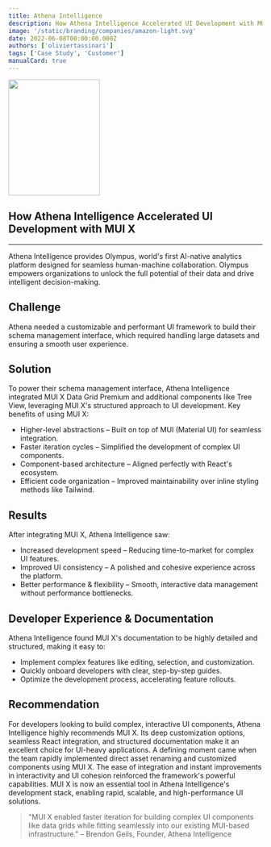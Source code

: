 ```yaml
---
title: Athena Intelligence
description: How Athena Intelligence Accelerated UI Development with MUI X.
image: '/static/branding/companies/amazon-light.svg'
date: 2022-06-08T00:00:00.000Z
authors: ['oliviertassinari']
tags: ['Case Study', 'Customer']
manualCard: true
---
```


<style>
  #blog-responsive-image {
    height: 230px;
    @media (max-width: 600px) {
      height: 167px;
    }
  }
</style>

<img
    id="blog-responsive-image"
    src="/static/branding/companies/amazon-light.svg"
    alt=""
    height="230"
    width="100"
    style="width: 60%; object-fit: cover; object-position: center; border: 0px;"
  />

## How Athena Intelligence Accelerated UI Development with MUI X

---

Athena Intelligence provides Olympus, world's first AI-native analytics platform designed for seamless human-machine collaboration. Olympus empowers organizations to unlock the full potential of their data and drive intelligent decision-making.

## Challenge

Athena needed a customizable and performant UI framework to build their schema management interface, which required handling large datasets and ensuring a smooth user experience.

## Solution

To power their schema management interface, Athena Intelligence integrated MUI X Data Grid Premium and additional components like Tree View, leveraging MUI X's structured approach to UI development. Key benefits of using MUI X:

- Higher-level abstractions – Built on top of MUI (Material UI) for seamless integration.
- Faster iteration cycles – Simplified the development of complex UI components.
- Component-based architecture – Aligned perfectly with React's ecosystem.
- Efficient code organization – Improved maintainability over inline styling methods like Tailwind.

## Results

After integrating MUI X, Athena Intelligence saw:

- Increased development speed – Reducing time-to-market for complex UI features.
- Improved UI consistency – A polished and cohesive experience across the platform.
- Better performance & flexibility – Smooth, interactive data management without performance bottlenecks.

## Developer Experience & Documentation

Athena Intelligence found MUI X's documentation to be highly detailed and structured, making it easy to:

- Implement complex features like editing, selection, and customization.
- Quickly onboard developers with clear, step-by-step guides.
- Optimize the development process, accelerating feature rollouts.

## Recommendation

For developers looking to build complex, interactive UI components, Athena Intelligence highly recommends MUI X. Its deep customization options, seamless React integration, and structured documentation make it an excellent choice for UI-heavy applications.
A defining moment came when the team rapidly implemented direct asset renaming and customized components using MUI X. The ease of integration and instant improvements in interactivity and UI cohesion reinforced the framework's powerful capabilities.
MUI X is now an essential tool in Athena Intelligence's development stack, enabling rapid, scalable, and high-performance UI solutions.

> "MUI X enabled faster iteration for building complex UI components like data grids while fitting seamlessly into our existing MUI-based infrastructure." – Brendon Geils, Founder, Athena Intelligence
